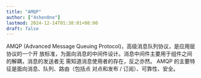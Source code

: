 ```yaml
---
title: "AMQP"
author: ["4shen0ne"]
lastmod: 2024-12-14T01:38:01+08:00
draft: false
---
```


AMQP (Advanced Message Queuing Protocol)，高级消息队列协议，是应用层协议的一个开
放标准，为面向消息的中间件设计。消息中间件主要用于组件之间的解耦，消息的发送者无
需知道消息使用者的存在，反之亦然。 AMQP 的主要特征是面向消息、队列、路由（包括点
对点和发布 / 订阅）、可靠性、安全。
